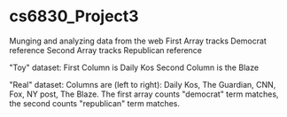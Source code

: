 # cs6830_Project3
Munging and analyzing data from the web
First Array tracks Democrat reference
Second Array tracks Republican reference

"Toy" dataset:
First Column is Daily Kos
Second Column is the Blaze

"Real" dataset:
Columns are (left to right): Daily Kos, The Guardian, CNN, Fox, NY post, The Blaze.
The first array counts "democrat" term matches, the second counts "republican" term matches.

